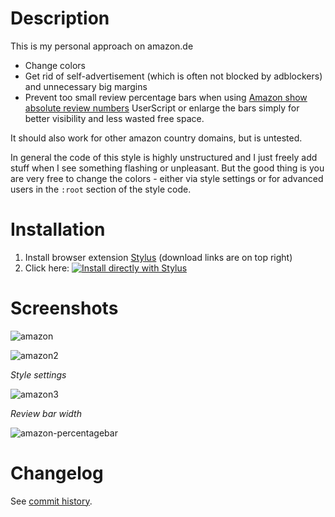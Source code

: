 # Description

This is my personal approach on amazon.de

- Change colors
- Get rid of self-advertisement (which is often not blocked by adblockers) and unnecessary big margins
- Prevent too small review percentage bars when using [Amazon show absolute review numbers](https://greasyfork.org/scripts/369355) UserScript or enlarge the bars simply for better visibility and less wasted free space.


It should also work for other amazon country domains, but is untested.

In general the code of this style is highly unstructured and I just freely add stuff when I see something flashing or unpleasant.
But the good thing is you are very free to change the colors - either via style settings or for advanced users in the `:root` section of the style code.

# Installation

1. Install browser extension [Stylus](https://add0n.com/stylus.html) (download links are on top right)
2. Click here: [![Install directly with Stylus](https://img.shields.io/badge/Install%20directly%20with-Stylus-238b8b.svg)](https://raw.githubusercontent.com/stonecrusher/stylus-UserCSS/master/amazon/amazon.user.css)

# Screenshots

![amazon](https://user-images.githubusercontent.com/1388389/43968604-ee534782-9cc7-11e8-8f36-00d2b2fd2451.png)

![amazon2](https://user-images.githubusercontent.com/1388389/43968744-4d36c6d4-9cc8-11e8-9bab-467f4da63409.png)

*Style settings*

![amazon3](https://user-images.githubusercontent.com/1388389/43968840-90dcadea-9cc8-11e8-801e-a8fa808916a6.png)

*Review bar width*

![amazon-percentagebar](https://user-images.githubusercontent.com/1388389/41170969-0a9cc800-6b4f-11e8-999c-6d91646ec5c8.png)

# Changelog

See [commit history](https://github.com/stonecrusher/stylus-UserCSS/commits/master/amazon/amazon.user.css).
